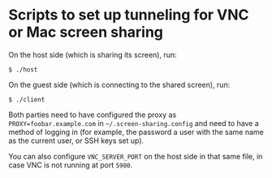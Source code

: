 # Scripts to set up tunneling for VNC or Mac screen sharing

On the host side (which is sharing its screen), run:

`$ ./host`

On the guest side (which is connecting to the shared screen), run:

`$ ./client`

Both parties need to have configured the proxy as
`PROXY=foobar.example.com` in `~/.screen-sharing.config` and need to
have a method of logging in (for example, the password a user with the
same name as the current user, or SSH keys set up).

You can also configure `VNC_SERVER_PORT` on the host side in that same
file, in case VNC is not running at port `5900`.
